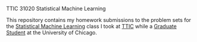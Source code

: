 TTIC 31020 Statistical Machine Learning

This repository contains my homework submissions to the problem sets for the [Statistical Machine Learning](http://www.ttic.edu/courses/) class I took at [TTIC](http://www.ttic.edu) while a [Graduate Student](https://capp.uchicago.edu/) at the University of Chicago.
